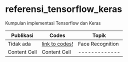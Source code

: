 # referensi_tensorflow_keras
Kumpulan implementasi Tensorflow dan Keras


| Publikasi         | Codes                                   | Topik                   |           
| -------------     | -------------                            | -------------          |
| Tidak ada      |  [link to codes!](https://github.com/mjDelta/face-recognition-keras)       | Face Recognition     |
| Content Cell      | Content Cell                            | -------------     |
